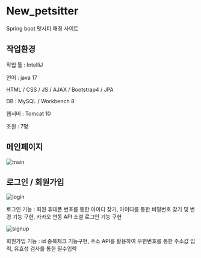 # New_petsitter
Spring boot 펫시터 매칭 사이트

## 작업환경
작업 툴 : IntelliJ

언어 : java 17

HTML / CSS / JS / AJAX / Bootstrap4 / JPA

DB : MySQL / Workbench 8

웹서버 : Tomcat 10

조원 : 7명

## 메인페이지
![main](https://github.com/losscut25/EPCGP/assets/80761052/af405f0c-5f50-4c3e-b265-c7b8db8c5548)

## 로그인 / 회원가입

![login](https://github.com/losscut25/EPCGP/assets/80761052/25a3b288-9c4c-48dd-a662-a554802955dd)

로그인 기능 : 회원 휴대폰 번호를 통한 아이디 찾기, 아이디를 통한 비밀번호 찾기 및 변경 기능 구현, 카카오 연동 API 소셜 로그인 기능 구현

![signup](https://github.com/losscut25/EPCGP/assets/80761052/9c254326-0b79-4c6b-9e25-3376e2ca1ea7)

회원가입 기능 : id 중복체크 기능구현, 주소 API를 활용하여 우편번호를 통한 주소값 입력, 유효성 검사를 통한 필수입력
